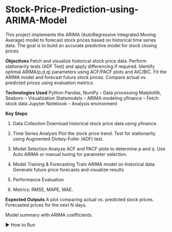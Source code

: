 # Stock-Price-Prediction-using-ARIMA-Model

This project implements the ARIMA (AutoRegressive Integrated Moving Average) model to forecast stock prices based on historical time series data. The goal is to build an accurate predictive model for stock closing prices.

**Objectives**
Fetch and visualize historical stock price data.
Perform stationarity tests (ADF Test) and apply differencing if required.
Identify optimal ARIMA(p,d,q) parameters using ACF/PACF plots and AIC/BIC.
Fit the ARIMA model and forecast future stock prices.
Compare actual vs. predicted prices using evaluation metrics.

**Technologies Used**
Python
Pandas, NumPy – Data processing
Matplotlib, Seaborn – Visualization
Statsmodels – ARIMA modeling
yfinance – Fetch stock data
Jupyter Notebook – Analysis environment

**Key Steps**
1. Data Collection
   Download historical stock price data using yfinance.
2. Time Series Analysis
   Plot the stock price trend.
   Test for stationarity using Augmented Dickey-Fuller (ADF) test.
3. Model Selection
   Analyze ACF and PACF plots to determine p and q.
   Use Auto ARIMA or manual tuning for parameter selection.
4. Model Training & Forecasting
   Train ARIMA model on historical data.
   Generate future price forecasts and visualize results

5. Performance Evaluation
6. Metrics: RMSE, MAPE, MAE.

**Expected Outputs**
A plot comparing actual vs. predicted stock prices.
Forecasted prices for the next N days.

Model summary with ARIMA coefficients.

▶ How to Run
